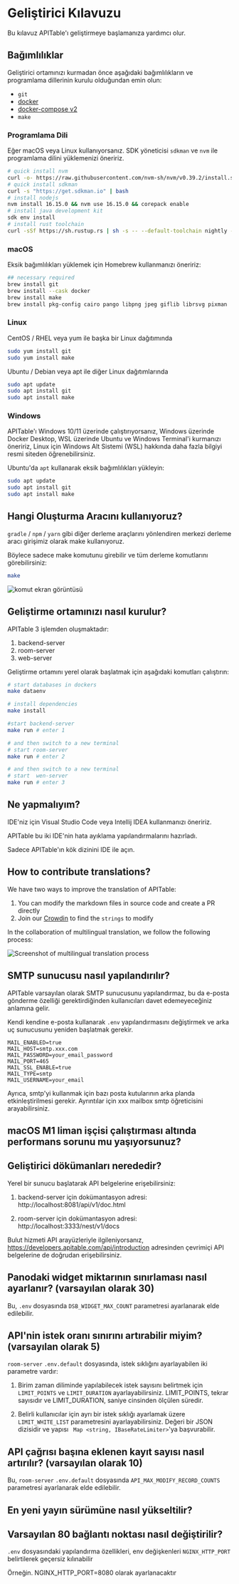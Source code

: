 # Geliştirici Kılavuzu

Bu kılavuz APITable'ı geliştirmeye başlamanıza yardımcı olur.

## Bağımlılıklar

Geliştirici ortamınızı kurmadan önce aşağıdaki bağımlılıkların ve programlama dillerinin kurulu olduğundan emin olun:

- `git`
- [docker](https://docs.docker.com/engine/install/)
- [docker-compose v2](https://docs.docker.com/engine/install/)
- `make`


### Programlama Dili

Eğer macOS veya Linux kullanıyorsanız. SDK yöneticisi `sdkman` ve `nvm` ile programlama dilini yüklemenizi öneririz.

```bash
# quick install nvm
curl -o- https://raw.githubusercontent.com/nvm-sh/nvm/v0.39.2/install.sh | bash
# quick install sdkman
curl -s "https://get.sdkman.io" | bash
# install nodejs 
nvm install 16.15.0 && nvm use 16.15.0 && corepack enable
# install java development kit
sdk env install
# install rust toolchain
curl -sSf https://sh.rustup.rs | sh -s -- --default-toolchain nightly --profile minimal -y && source "$HOME/.cargo/env"
```

### macOS

Eksik bağımlılıkları yüklemek için Homebrew kullanmanızı öneririz:

```bash
## necessary required
brew install git
brew install --cask docker
brew install make
brew install pkg-config cairo pango libpng jpeg giflib librsvg pixman
```

### Linux

CentOS / RHEL veya yum ile başka bir Linux dağıtımında

```bash
sudo yum install git
sudo yum install make
```

Ubuntu / Debian veya apt ile diğer Linux dağıtımlarında

```bash
sudo apt update
sudo apt install git
sudo apt install make
```


### Windows

APITable'ı Windows 10/11 üzerinde çalıştırıyorsanız, Windows üzerinde Docker Desktop, WSL üzerinde Ubuntu ve Windows Terminal'i kurmanızı öneririz, Linux için Windows Alt Sistemi (WSL) hakkında daha fazla bilgiyi resmi siteden öğrenebilirsiniz.

Ubuntu'da `apt` kullanarak eksik bağımlılıkları yükleyin:

```bash
sudo apt update
sudo apt install git
sudo apt install make
```


## Hangi Oluşturma Aracını kullanıyoruz?

`gradle` / `npm` / `yarn` gibi diğer derleme araçlarını yönlendiren merkezi derleme aracı girişimiz olarak make kullanıyoruz.

Böylece sadece make komutunu girebilir ve tüm derleme komutlarını görebilirsiniz:

```bash
make
```

![komut ekran görüntüsü](../static/make.png)



## Geliştirme ortamınızı nasıl kurulur?

APITable 3 işlemden oluşmaktadır:

1. backend-server
2. room-server
3. web-server

Geliştirme ortamını yerel olarak başlatmak için aşağıdaki komutları çalıştırın:

```bash
# start databases in dockers
make dataenv 

# install dependencies
make install 

#start backend-server
make run # enter 1  

# and then switch to a new terminal
# start room-server
make run # enter 2

# and then switch to a new terminal
# start  wen-server
make run # enter 3

```




## Ne yapmalıyım?

IDE'niz için Visual Studio Code veya Intellij IDEA kullanmanızı öneririz.

APITable bu iki IDE'nin hata ayıklama yapılandırmalarını hazırladı.

Sadece APITable'ın kök dizinini IDE ile açın.



## How to contribute translations?

We have two ways to improve the translation of APITable:

1. You can modify the markdown files in source code and create a PR directly
2. Join our [Crowdin](https://crowdin.com/project/apitablecode) to find the `strings` to modify

In the collaboration of multilingual translation, we follow the following process:

![Screenshot of multilingual translation process](../static/collaboration_of_multilingual_translation.png)

## SMTP sunucusu nasıl yapılandırılır?

APITable varsayılan olarak SMTP sunucusunu yapılandırmaz, bu da e-posta gönderme özelliği gerektirdiğinden kullanıcıları davet edemeyeceğiniz anlamına gelir.

Kendi kendine e-posta kullanarak `.env` yapılandırmasını değiştirmek ve arka uç sunucusunu yeniden başlatmak gerekir.

```
MAIL_ENABLED=true
MAIL_HOST=smtp.xxx.com
MAIL_PASSWORD=your_email_password
MAIL_PORT=465
MAIL_SSL_ENABLE=true
MAIL_TYPE=smtp
MAIL_USERNAME=your_email
```

Ayrıca, smtp'yi kullanmak için bazı posta kutularının arka planda etkinleştirilmesi gerekir. Ayrıntılar için xxx mailbox smtp öğreticisini arayabilirsiniz.


## macOS M1 liman işçisi çalıştırması altında performans sorunu mu yaşıyorsunuz?

## Geliştirici dökümanları nerededir?

Yerel bir sunucu başlatarak API belgelerine erişebilirsiniz:

1. backend-server için dokümantasyon adresi: http://localhost:8081/api/v1/doc.html

2. room-server için dokümantasyon adresi: http://localhost:3333/nest/v1/docs

Bulut hizmeti API arayüzleriyle ilgileniyorsanız, https://developers.apitable.com/api/introduction adresinden çevrimiçi API belgelerine de doğrudan erişebilirsiniz.

## Panodaki widget miktarının sınırlaması nasıl ayarlanır? (varsayılan olarak 30)

Bu, `.env` dosyasında `DSB_WIDGET_MAX_COUNT` parametresi ayarlanarak elde edilebilir.

## API'nin istek oranı sınırını artırabilir miyim? (varsayılan olarak 5)

`room-server` `.env.default` dosyasında, istek sıklığını ayarlayabilen iki parametre vardır:

1. Birim zaman diliminde yapılabilecek istek sayısını belirtmek için `LIMIT_POINTS` ve `LIMIT_DURATION` ayarlayabilirsiniz. LIMIT_POINTS, tekrar sayısıdır ve LIMIT_DURATION, saniye cinsinden ölçülen süredir.

2. Belirli kullanıcılar için ayrı bir istek sıklığı ayarlamak üzere `LIMIT_WHITE_LIST` parametresini ayarlayabilirsiniz. Değeri bir JSON dizisidir ve yapısı ` Map <string, IBaseRateLimiter>`'ya başvurabilir.

## API çağrısı başına eklenen kayıt sayısı nasıl artırılır? (varsayılan olarak 10)

Bu, `room-server` `.env.default` dosyasında `API_MAX_MODIFY_RECORD_COUNTS` parametresi ayarlanarak elde edilebilir.


## En yeni yayın sürümüne nasıl yükseltilir?


## Varsayılan 80 bağlantı noktası nasıl değiştirilir?
`.env` dosyasındaki yapılandırma özellikleri, env değişkenleri `NGINX_HTTP_PORT` belirtilerek geçersiz kılınabilir

Örneğin. NGINX_HTTP_PORT=8080 olarak ayarlanacaktır
